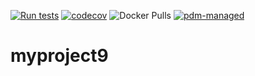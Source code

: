 [![Run tests](https://github.com/a-zhenya/seminar-pdm/actions/workflows/tests.yaml/badge.svg)](https://github.com/a-zhenya/seminar-pdm/actions/workflows/tests.yaml)
[![codecov](https://codecov.io/gh/a-zhenya/seminar-pdm/graph/badge.svg?token=BgqBQuQidl)](https://codecov.io/gh/a-zhenya/seminar-pdm)
![Docker Pulls](https://img.shields.io/docker/pulls/eadishchev/seminar-pdm)
[![pdm-managed](https://img.shields.io/endpoint?url=https%3A%2F%2Fcdn.jsdelivr.net%2Fgh%2Fpdm-project%2F.github%2Fbadge.json)](https://pdm-project.org)


# myproject9
